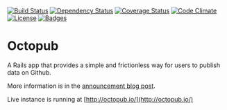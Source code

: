 [![Build Status](http://img.shields.io/travis/theodi/git-data-publisher.svg)](https://travis-ci.org/theodi/git-data-publisher)
[![Dependency Status](http://img.shields.io/gemnasium/theodi/git-data-publisher.svg)](https://gemnasium.com/theodi/git-data-publisher)
[![Coverage Status](http://img.shields.io/coveralls/theodi/git-data-publisher.svg)](https://coveralls.io/r/theodi/git-data-publisher)
[![Code Climate](http://img.shields.io/codeclimate/github/theodi/git-data-publisher.svg)](https://codeclimate.com/github/theodi/git-data-publisher)
[![License](http://img.shields.io/:license-mit-blue.svg)](http://theodi.mit-license.org)
[![Badges](http://img.shields.io/:badges-6/6-ff6799.svg)](https://github.com/badges/badgerbadgerbadger)

# Octopub

A Rails app that provides a simple and frictionless way for users to publish data on Github.

More information is in the [announcement blog post](http://theodi.org/blog/removing-barriers-to-publishing-open-data).

Live instance is running at [http://octopub.io/](http://octopub.io/)

